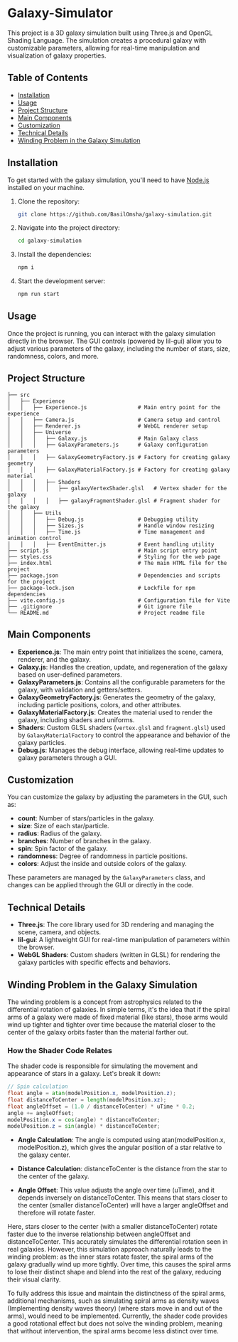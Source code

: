 <!-- ctrl shift v -->
# Galaxy-Simulator

This project is a 3D galaxy simulation built using Three.js and OpenGL Shading Language. The simulation creates a procedural galaxy with customizable parameters, allowing for real-time manipulation and visualization of galaxy properties.

## Table of Contents

- [Installation](#installation)
- [Usage](#usage)
- [Project Structure](#project-structure)
- [Main Components](#main-components)
- [Customization](#customization)
- [Technical Details](#technical-details)
- [Winding Problem in the Galaxy Simulation](#winding-problem-in-the-galaxy-simulation)

## Installation

To get started with the galaxy simulation, you'll need to have [Node.js](https://nodejs.org/) installed on your machine.

1. Clone the repository:
   ```bash
   git clone https://github.com/BasilOmsha/galaxy-simulation.git

2. Navigate into the project directory:
   ```bash
   cd galaxy-simulation

3. Install the dependencies:
   ```bash
   npm i

4. Start the development server:
   ```bash
   npm run start

## Usage

Once the project is running, you can interact with the galaxy simulation directly in the browser. The GUI controls (powered by lil-gui) allow you to adjust various parameters of the galaxy, including the number of stars, size, randomness, colors, and more.

## Project Structure
```
├── src
│   ├── Experience
│   │   ├── Experience.js                # Main entry point for the experience
│   │   ├── Camera.js                    # Camera setup and control
│   │   ├── Renderer.js                  # WebGL renderer setup
│   │   ├── Universe
│   │   │   ├── Galaxy.js                # Main Galaxy class
│   │   │   ├── GalaxyParameters.js      # Galaxy configuration parameters
│   │   │   ├── GalaxyGeometryFactory.js # Factory for creating galaxy geometry
│   │   │   ├── GalaxyMaterialFactory.js # Factory for creating galaxy material
│   │   │   ├── Shaders
│   │   │   │   ├── galaxyVertexShader.glsl   # Vertex shader for the galaxy
│   │   │   │   ├── galaxyFragmentShader.glsl # Fragment shader for the galaxy
│   │   ├── Utils
│   │   │   ├── Debug.js                 # Debugging utility
│   │   │   ├── Sizes.js                 # Handle window resizing
│   │   │   ├── Time.js                  # Time management and animation control
│   │   │   ├── EventEmitter.js          # Event handling utility
├── script.js                            # Main script entry point
├── styles.css                           # Styling for the web page
├── index.html                           # The main HTML file for the project
├── package.json                         # Dependencies and scripts for the project
├── package-lock.json                    # Lockfile for npm dependencies
├── vite.config.js                       # Configuration file for Vite
├── .gitignore                           # Git ignore file
└── README.md                            # Project readme file
```

## Main Components

- **Experience.js**: The main entry point that initializes the scene, camera, renderer, and the galaxy.
- **Galaxy.js**: Handles the creation, update, and regeneration of the galaxy based on user-defined parameters.
- **GalaxyParameters.js**: Contains all the configurable parameters for the galaxy, with validation and getters/setters.
- **GalaxyGeometryFactory.js**: Generates the geometry of the galaxy, including particle positions, colors, and other attributes.
- **GalaxyMaterialFactory.js**: Creates the material used to render the galaxy, including shaders and uniforms.
- **Shaders**: Custom GLSL shaders (`vertex.glsl` and `fragment.glsl`) used by `GalaxyMaterialFactory` to control the appearance and behavior of the galaxy particles.
- **Debug.js**: Manages the debug interface, allowing real-time updates to galaxy parameters through a GUI.

## Customization

You can customize the galaxy by adjusting the parameters in the GUI, such as:

- **count**: Number of stars/particles in the galaxy.
- **size**: Size of each star/particle.
- **radius**: Radius of the galaxy.
- **branches**: Number of branches in the galaxy.
- **spin**: Spin factor of the galaxy.
- **randomness**: Degree of randomness in particle positions.
- **colors**: Adjust the inside and outside colors of the galaxy.

These parameters are managed by the `GalaxyParameters` class, and changes can be applied through the GUI or directly in the code.

## Technical Details

- **Three.js**: The core library used for 3D rendering and managing the scene, camera, and objects.
- **lil-gui**: A lightweight GUI for real-time manipulation of parameters within the browser.
- **WebGL Shaders**: Custom shaders (written in GLSL) for rendering the galaxy particles with specific effects and behaviors.

## Winding Problem in the Galaxy Simulation

The winding problem is a concept from astrophysics related to the differential rotation of galaxies. In simple terms, it's the idea that if the spiral arms of a galaxy were made of fixed material (like stars), those arms would wind up tighter and tighter over time because the material closer to the center of the galaxy orbits faster than the material farther out.

### How the Shader Code Relates
The shader code is responsible for simulating the movement and appearance of stars in a galaxy. Let's break it down:

```glsl
// Spin calculation
float angle = atan(modelPosition.x, modelPosition.z);
float distanceToCenter = length(modelPosition.xz);
float angleOffset = (1.0 / distanceToCenter) * uTime * 0.2;
angle += angleOffset;
modelPosition.x = cos(angle) * distanceToCenter;
modelPosition.z = sin(angle) * distanceToCenter;
```

- **Angle Calculation**: The angle is computed using atan(modelPosition.x, modelPosition.z), which gives the angular position of a star relative to the galaxy center.

- **Distance Calculation**: distanceToCenter is the distance from the star to the center of the galaxy.

- **Angle Offset**: This value adjusts the angle over time (uTime), and it depends inversely on distanceToCenter. This means that stars closer to the center (smaller distanceToCenter) will have a larger angleOffset and therefore will rotate faster.

Here, stars closer to the center (with a smaller distanceToCenter) rotate faster due to the inverse relationship between angleOffset and distanceToCenter. This accurately simulates the differential rotation seen in real galaxies. However, this simulation approach naturally leads to the winding problem: as the inner stars rotate faster, the spiral arms of the galaxy gradually wind up more tightly. Over time, this causes the spiral arms to lose their distinct shape and blend into the rest of the galaxy, reducing their visual clarity.

To fully address this issue and maintain the distinctness of the spiral arms, additional mechanisms, such as simulating spiral arms as density waves (Implementing density waves theory) (where stars move in and out of the arms), would need to be implemented. Currently, the shader code provides a good rotational effect but does not solve the winding problem, meaning that without intervention, the spiral arms become less distinct over time.
